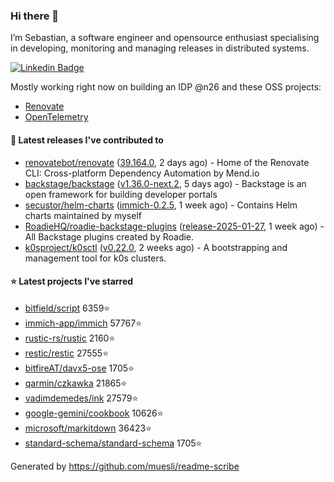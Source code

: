 ### Hi there 👋

I’m Sebastian, a software engineer and opensource enthusiast specialising in developing, monitoring and managing releases in distributed systems.    

[![Linkedin Badge](https://img.shields.io/badge/-LinkedIn-blue?style=flat&logo=Linkedin&logoColor=white&link=https://www.linkedin.com/in/sebastian-poxhofer/)](https://www.linkedin.com/in/sebastian-poxhofer/)

Mostly working right now on building an IDP @n26 and these OSS projects:
- [Renovate](https://github.com/renovatebot/renovate)
- [OpenTelemetry](https://github.com/open-telemetry)



#### 🚀 Latest releases I've contributed to

- [renovatebot/renovate](https://github.com/renovatebot/renovate) ([39.164.0](https://github.com/renovatebot/renovate/releases/tag/39.164.0), 2 days ago) - Home of the Renovate CLI: Cross-platform Dependency Automation by Mend.io
- [backstage/backstage](https://github.com/backstage/backstage) ([v1.36.0-next.2](https://github.com/backstage/backstage/releases/tag/v1.36.0-next.2), 5 days ago) - Backstage is an open framework for building developer portals
- [secustor/helm-charts](https://github.com/secustor/helm-charts) ([immich-0.2.5](https://github.com/secustor/helm-charts/releases/tag/immich-0.2.5), 1 week ago) - Contains Helm charts maintained by myself
- [RoadieHQ/roadie-backstage-plugins](https://github.com/RoadieHQ/roadie-backstage-plugins) ([release-2025-01-27](https://github.com/RoadieHQ/roadie-backstage-plugins/releases/tag/release-2025-01-27), 1 week ago) - All Backstage plugins created by Roadie.
- [k0sproject/k0sctl](https://github.com/k0sproject/k0sctl) ([v0.22.0](https://github.com/k0sproject/k0sctl/releases/tag/v0.22.0), 2 weeks ago) - A bootstrapping and management tool for k0s clusters.

#### ⭐ Latest projects I've starred

- [bitfield/script](https://github.com/bitfield/script) 6359⭐
- [immich-app/immich](https://github.com/immich-app/immich) 57767⭐
- [rustic-rs/rustic](https://github.com/rustic-rs/rustic) 2160⭐
- [restic/restic](https://github.com/restic/restic) 27555⭐
- [bitfireAT/davx5-ose](https://github.com/bitfireAT/davx5-ose) 1705⭐
- [qarmin/czkawka](https://github.com/qarmin/czkawka) 21865⭐
- [vadimdemedes/ink](https://github.com/vadimdemedes/ink) 27579⭐
- [google-gemini/cookbook](https://github.com/google-gemini/cookbook) 10626⭐
- [microsoft/markitdown](https://github.com/microsoft/markitdown) 36423⭐
- [standard-schema/standard-schema](https://github.com/standard-schema/standard-schema) 1705⭐



Generated by https://github.com/muesli/readme-scribe
